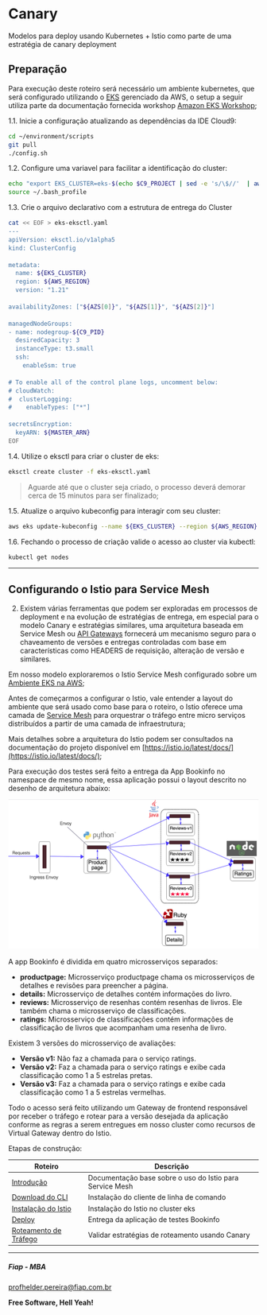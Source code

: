 # Canary

Modelos para deploy usando Kubernetes + Istio como parte de uma estratégia de canary deployment

## Preparação

Para execução deste roteiro será necessário um ambiente kubernetes, que será configurado utilizando o [EKS](https://aws.amazon.com/eks/) gerenciado da AWS, o setup a seguir utiliza parte da documentação fornecida workshop [Amazon EKS Workshop](https://www.eksworkshop.com/);

1.1. Inicie a configuração atualizando as dependências da IDE Cloud9:

```sh
cd ~/environment/scripts
git pull
./config.sh
```

1.2. Configure uma variavel para facilitar a identificação do cluster:

```sh
echo "export EKS_CLUSTER=eks-$(echo $C9_PROJECT | sed -e 's/\$//'  | awk -F '\\-Cloud' '{print $1}')" | tee -a ~/.bash_profile
source ~/.bash_profile
```

1.3. Crie o arquivo declarativo com a estrutura de entrega do Cluster

```sh
cat << EOF > eks-eksctl.yaml
---
apiVersion: eksctl.io/v1alpha5
kind: ClusterConfig

metadata:
  name: ${EKS_CLUSTER}
  region: ${AWS_REGION}
  version: "1.21"

availabilityZones: ["${AZS[0]}", "${AZS[1]}", "${AZS[2]}"]

managedNodeGroups:
- name: nodegroup-${C9_PID}
  desiredCapacity: 3
  instanceType: t3.small
  ssh:
    enableSsm: true

# To enable all of the control plane logs, uncomment below:
# cloudWatch:
#  clusterLogging:
#    enableTypes: ["*"]

secretsEncryption:
  keyARN: ${MASTER_ARN}
EOF

```

1.4. Utilize o eksctl para criar o cluster de eks:

```sh
eksctl create cluster -f eks-eksctl.yaml 
```

> Aguarde até que o cluster seja criado, o processo deverá demorar cerca de 15 minutos para ser finalizado;

1.5. Atualize o arquivo kubeconfig para interagir com seu cluster:

```sh
aws eks update-kubeconfig --name ${EKS_CLUSTER} --region ${AWS_REGION}
```

1.6. Fechando o processo de criação valide o acesso ao cluster via kubectl:

```sh
kubectl get nodes
```

---

## Configurando o Istio para Service Mesh

2. Existem várias ferramentas que podem ser exploradas em processos de deployment e na evolução de estratégias de entrega, em especial para o modelo Canary e estratégias similares, uma arquitetura baseada em Service Mesh ou [API Gateways](https://www.getambassador.io/docs/edge-stack/latest/topics/using/canary/) fornecerá um mecanismo seguro para o chaveamento de versões e entregas controladas com base em características como HEADERS de requisição, alteração de versão e similares.

Em nosso modelo exploraremos o Istio Service Mesh configurado sobre um [Ambiente EKS na AWS](https://www.eksworkshop.com/advanced/310_servicemesh_with_istio/);

Antes de começarmos a configurar o Istio, vale entender a layout do ambiente que será usado como base para o roteiro, o Istio oferece uma camada de [Service Mesh](https://istio.io/latest/about/service-mesh/) para orquestrar o tráfego entre micro serviços distribuídos a partir de uma camada de infraestrutura;

Mais detalhes sobre a arquitetura do Istio podem ser consultados na documentação do projeto disponível em [https://istio.io/latest/docs/](https://istio.io/latest/docs/);

Para execução dos testes será feito a entrega da App Bookinfo no namespace de mesmo nome, essa aplicação possui o layout descrito no desenho de arquitetura abaixo:

![alt tag](https://raw.githubusercontent.com/fiapdevops/automation/main/eks-canary/images/istio_bookinfo_architecture.png)

A app Bookinfo é dividida em quatro microsserviços separados:

- **productpage:** Microsserviço productpage chama os microsserviços de detalhes e revisões para preencher a página.
- **details:** Microsserviço de detalhes contém informações do livro.
- **reviews:** Microsserviço de resenhas contém resenhas de livros. Ele também chama o microsserviço de classificações.
- **ratings:** Microsserviço de classificações contém informações de classificação de livros que acompanham uma resenha de livro.

Existem 3 versões do microsserviço de avaliações:

- **Versão v1:** Não faz a chamada para o serviço ratings.
- **Versão v2:** Faz a chamada para o serviço ratings e exibe cada classificação como 1 a 5 estrelas pretas.
- **Versão v3:** Faz a chamada para o serviço ratings e exibe cada classificação como 1 a 5 estrelas vermelhas.

Todo o acesso será feito utilizando um Gateway de frontend responsável por receber o tráfego e rotear para a versão desejada da aplicação conforme as regras a serem entregues em nosso cluster como recursos de Virtual Gateway dentro do Istio.

Etapas de construção:

| Roteiro       | Descrição |
|-------------------|-----------|
| [Introdução](https://www.eksworkshop.com/advanced/310_servicemesh_with_istio/introduction/) | Documentação base sobre o uso do Istio para Service Mesh | 
| [Download do CLI](https://www.eksworkshop.com/advanced/310_servicemesh_with_istio/download/) | Instalação do cliente de linha de comando | 
| [Instalação do Istio](https://www.eksworkshop.com/advanced/310_servicemesh_with_istio/install/) | Instalação do Istio no cluster eks | 
| [Deploy](https://www.eksworkshop.com/advanced/310_servicemesh_with_istio/deploy/) | Entrega da aplicação de testes Bookinfo |
| [Roteamento de Tráfego](https://www.eksworkshop.com/advanced/310_servicemesh_with_istio/routing/) | Validar estratégias de roteamento usando Canary |

---

##### Fiap - MBA
profhelder.pereira@fiap.com.br

**Free Software, Hell Yeah!**
